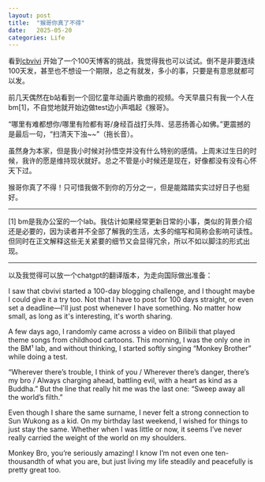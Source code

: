 ```yaml
---
layout: post
title:  "猴哥你真了不得"
date:   2025-05-20
categories: Life
---
```


看到<a href="https://cbvivi.today/" target="_blank" rel="noopener noreferrer">cbvivi</a>
开始了一个100天博客的挑战，我觉得我也可以试试。倒不是非要连续100天发，甚至也不想设一个期限，总之有就发，多小的事，只要是有意思就都可以发。

前几天偶然在b站看到一个回忆童年动画片歌曲的视频。今天早晨只有我一个人在bm[1]，不自觉地就开始边做test边小声唱起《猴哥》。

“哪里有难都想你/哪里有险都有哥/身经百战打头阵、惩恶扬善心如佛。”更震撼的是最后一句，“扫清天下浊~~”（拖长音）。

虽然身为本家，但是我小时候对孙悟空并没有什么特别的感情。上周末过生日的时候，我许的愿是维持现状就好。总之不管是小时候还是现在，好像都没有没有心怀天下过。

猴哥你真了不得！只可惜我做不到你的万分之一，但是能踏踏实实过好日子也挺好。

---

[1] bm是我办公室的一个lab。我估计如果经常更新日常的小事，类似的背景介绍还是必要的，因为读者并不全部了解我的生活，太多的缩写和简称会影响可读性。但同时在正文解释这些无关紧要的细节又会显得冗余，所以不如以脚注的形式出现。

---

以及我觉得可以放一个chatgpt的翻译版本，为走向国际做出准备：

I saw that cbvivi started a 100-day blogging challenge, and I thought maybe I could give it a try too. Not that I have to post for 100 days straight, or even set a deadline—I'll just post whenever I have something. No matter how small, as long as it's interesting, it's worth sharing.

A few days ago, I randomly came across a video on Bilibili that played theme songs from childhood cartoons. This morning, I was the only one in the BM¹ lab, and without thinking, I started softly singing “Monkey Brother” while doing a test.

“Wherever there’s trouble, I think of you / Wherever there’s danger, there’s my bro / Always charging ahead, battling evil, with a heart as kind as a Buddha.” But the line that really hit me was the last one: “Sweep away all the world’s filth.”

Even though I share the same surname, I never felt a strong connection to Sun Wukong as a kid. On my birthday last weekend, I wished for things to just stay the same. Whether when I was little or now, it seems I’ve never really carried the weight of the world on my shoulders.

Monkey Bro, you’re seriously amazing! I know I’m not even one ten-thousandth of what you are, but just living my life steadily and peacefully is pretty great too.